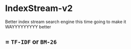 # IndexStream-v2
Better index stream search engine this time going to make it WAYYYYYYYYY better


= `TF-IDF` or `BM-26`
- 